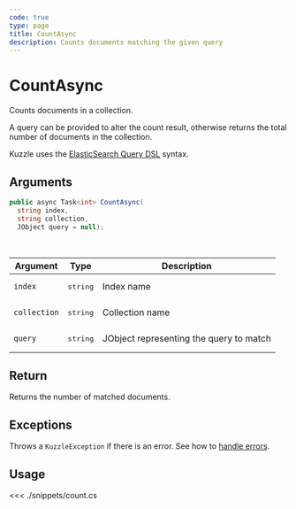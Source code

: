 ```yaml
---
code: true
type: page
title: CountAsync
description: Counts documents matching the given query
---
```


# CountAsync

Counts documents in a collection.

A query can be provided to alter the count result, otherwise returns the total number of documents in the collection.

Kuzzle uses the [ElasticSearch Query DSL](https://www.elastic.co/guide/en/elasticsearch/reference/5.6/query-dsl.html) syntax.

## Arguments

```csharp
public async Task<int> CountAsync(
  string index, 
  string collection, 
  JObject query = null);

```

<br/>

| Argument     | Type                                 | Description                                 |
| ------------ | ------------------------------------ | ------------------------------------------- |
| `index`      | <pre>string</pre>        | Index name                                  |
| `collection` | <pre>string</pre>        | Collection name                             |
| `query`      | <pre>string</pre>        | JObject representing the query to match |

## Return

Returns the number of matched documents.

## Exceptions

Throws a `KuzzleException` if there is an error. See how to [handle errors](/sdk/csharp/1/essentials/error-handling).

## Usage

<<< ./snippets/count.cs
